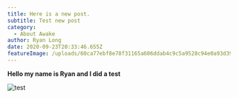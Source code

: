 ```yaml
---
title: Here is a new post.
subtitle: Test new post
category:
  - About Awake
author: Ryan Long
date: 2020-09-23T20:33:46.655Z
featureImage: /uploads/60ca77ebf8e78f31165a606ddab4c9c5a9528c94e0a93d39b28be603249edff8.jpg
---
```

**Hello my name is Ryan and I did a test**

![](/uploads/60ca77ebf8e78f31165a606ddab4c9c5a9528c94e0a93d39b28be603249edff8.jpg "test")